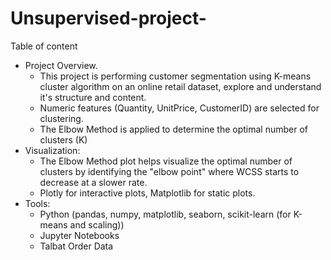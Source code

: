 # Unsupervised-project-
Table of content
- Project Overview.
    - This project is performing customer segmentation using K-means cluster algorithm on an online retail dataset, explore and understand it's structure and content.
    -  Numeric features (Quantity, UnitPrice, CustomerID) are selected for clustering.
    -  The Elbow Method is applied to determine the optimal number of clusters (K)
- Visualization:
     - The Elbow Method plot helps visualize the optimal number of clusters by identifying the "elbow point" where WCSS starts to decrease at a slower rate.
     - Plotly for interactive plots, Matplotlib for static plots.
- Tools:
    - Python (pandas, numpy, matplotlib, seaborn, scikit-learn (for K-means and scaling))
    - Jupyter Notebooks
    - Talbat Order Data

    
